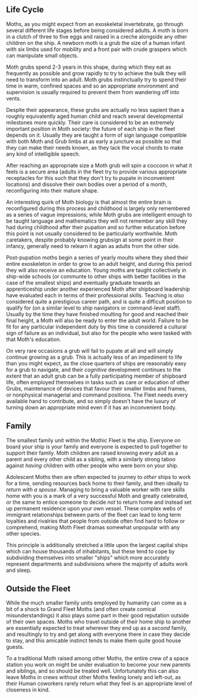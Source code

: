 ## Life Cycle

Moths, as you might expect from an exoskeletal invertebrate, go through several different life stages before being considered adults. 
A moth is born in a clutch of three to five eggs and raised in a creche alongside any other children on the ship. A newborn moth is a grub the size of a human infant with six limbs used for mobility and a front pair with crude graspers which can manipulate small objects.  

Moth grubs spend 2-3 years in this shape, during which they eat as frequently as possible and grow rapidly to try to achieve the bulk they will need to transform into an adult. Moth grubs instinctually try to spend their time in warm, confined spaces and so an appropriate environment and supervision is usually required to prevent them from wandering off into vents.  

Despite their appearance, these grubs are actually no less sapient than a roughly equivalently aged human child and reach several developmental milestones more quickly. Their care is considered to be an extremely important position in Moth society: the future of each ship in the fleet depends on it. Usually they are taught a form of sign language compatible with both Moth and Grub limbs at as early a juncture as possible so that they can make their needs known, as they lack the vocal chords to make any kind of intelligible speech. 

After reaching an appropriate size a Moth grub will spin a coccoon in what it feels is a secure area (adults in the fleet try to provide various appropriate receptacles for this such that they don't try to pupate in inconvenient locations) and dissolve their own bodies over a period of a month, reconfiguring into their mature shape.  

An interesting quirk of Moth biology is that almost the entire brain is reconfigured during this process and childhood is largely only remembered as a series of vague impressions; while Moth grubs are intelligent enough to be taught language and mathematics they will not remember any skill they had during childhood after their pupation and so further education before this point is not usually considered to be particularly worthwhile. Moth caretakers, despite probably knowing grubsign at some point in their infancy, generally need to relearn it agian as adults from the other side.  

Post-pupation moths begin a series of yearly moults where they shed their entire exoskeleton in order to grow to an adult height, and during this period they will also receive an education. Young moths are taught collectively in ship-wide schools (or communte to other ships with better facilities in the case of the smallest ships) and eventually graduate towards an apprenticeship under another experienced Moth after shipboard leadership have evaluated each in terms of their professional skills. Teaching is *also* considered quite a prestigious career path, and is quite a difficult position to qualify for (on a similar level to ship navigators or command-level staff). 
Usually by the time they have finished moulting for good and reached their final height, a Moth will also be ready to enter the adult world. Failure to be fit for any particular independent duty by this time is considered a cultural sign of failure as an individual, but also for the people who were tasked with that Moth's education.

On very rare occasions a grub will fail to pupate at all and will simply continue growing as a grub. This is actually less of an impediment to life than you might expect, as the close quarters of ships are reasonably easy for a grub to navigate, and their *cognitive* development continues to the extent that an adult grub can be a fully participating member of shipboard life, often employed themselves in tasks such as care or education of other Grubs, maintenance of devices that favour their smaller limbs and frames, or nonphysical managerial and command positions.
The Fleet needs every available hand to contribute, and so simply doesn't have the luxury of turning down an appropriate mind even if it has an inconvenient body.

## Family

The smallest family unit within the Mothic Fleet is the ship. Everyone on board your ship is your family and everyone is expected to pull together to support their family. Moth children are raised knowing every adult as a parent and every other child as a sibling, with a similarly strong taboo against *having* children with other people who were born on your ship.

Adolescent Moths then are often expected to journey to *other* ships to work for a time, sending resources back home to their family, and then ideally to *return with a spouse*. Managing to bring a valuable worker with rare skills home with you is a mark of a very successful Moth and greatly celebrated, or the same to entice someone to decide *not* to return home and instead set up permanent residence upon your own vessel. 
These complex webs of immigrant relationships between parts of the fleet can lead to long term loyalties and rivalries that people from outside often find hard to follow or comprehend, making Moth Fleet dramas somewhat unpopular with any other species.

This principle is additionally stretched a little upon the largest capital ships which can house thousands of inhabitants, but these tend to cope by subdividing themselves into smaller "ships" which more accurately represent departments and subdivisions where the majority of adults work and sleep.

## Outside the Fleet

While the much smaller family units employed by humanity can come as a bit of a shock to Grand Fleet Moths (and often create comical misunderstandings) it also plays some part in their good reputation outside of their own spaces.
Moths who travel outside of their home ship to another are essentially expected to treat wherever they end up as a *second* family, and resultingly to try and get along with everyone there in case they decide to stay, and this amicable instinct tends to make them quite good house guests.

To a traditional Moth raised among other Moths, the entire crew of a space station you work on might be under evaluation to become your new parents and siblings, and so should be treated well. Unfortunately this can also leave  Moths in crews without other Moths feeling lonely and left-out, as their Human coworkers rarely return what they feel is an appropriate level of closeness in kind.
